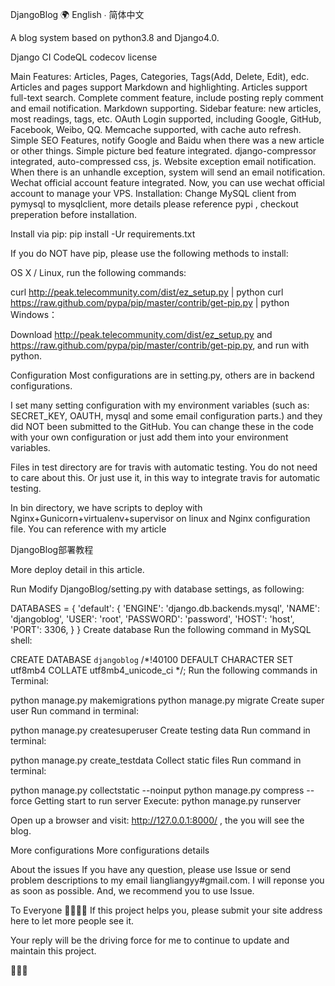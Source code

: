 DjangoBlog
🌍 English ∙ 简体中文

A blog system based on python3.8 and Django4.0.

Django CI CodeQL codecov license

Main Features:
Articles, Pages, Categories, Tags(Add, Delete, Edit), edc. Articles and pages support Markdown and highlighting.
Articles support full-text search.
Complete comment feature, include posting reply comment and email notification. Markdown supporting.
Sidebar feature: new articles, most readings, tags, etc.
OAuth Login supported, including Google, GitHub, Facebook, Weibo, QQ.
Memcache supported, with cache auto refresh.
Simple SEO Features, notify Google and Baidu when there was a new article or other things.
Simple picture bed feature integrated.
django-compressor integrated, auto-compressed css, js.
Website exception email notification. When there is an unhandle exception, system will send an email notification.
Wechat official account feature integrated. Now, you can use wechat official account to manage your VPS.
Installation:
Change MySQL client from pymysql to mysqlclient, more details please reference pypi , checkout preperation before installation.

Install via pip: pip install -Ur requirements.txt

If you do NOT have pip, please use the following methods to install:

OS X / Linux, run the following commands:

curl http://peak.telecommunity.com/dist/ez_setup.py | python
curl https://raw.github.com/pypa/pip/master/contrib/get-pip.py | python
Windows：

Download http://peak.telecommunity.com/dist/ez_setup.py and https://raw.github.com/pypa/pip/master/contrib/get-pip.py, and run with python.

Configuration
Most configurations are in setting.py, others are in backend configurations.

I set many setting configuration with my environment variables (such as: SECRET_KEY, OAUTH, mysql and some email configuration parts.) and they did NOT been submitted to the GitHub. You can change these in the code with your own configuration or just add them into your environment variables.

Files in test directory are for travis with automatic testing. You do not need to care about this. Or just use it, in this way to integrate travis for automatic testing.

In bin directory, we have scripts to deploy with Nginx+Gunicorn+virtualenv+supervisor on linux and Nginx configuration file. You can reference with my article

DjangoBlog部署教程

More deploy detail in this article.

Run
Modify DjangoBlog/setting.py with database settings, as following:

DATABASES = {
    'default': {
        'ENGINE': 'django.db.backends.mysql',
        'NAME': 'djangoblog',
        'USER': 'root',
        'PASSWORD': 'password',
        'HOST': 'host',
        'PORT': 3306,
    }
}
Create database
Run the following command in MySQL shell:

CREATE DATABASE `djangoblog` /*!40100 DEFAULT CHARACTER SET utf8mb4 COLLATE utf8mb4_unicode_ci */;
Run the following commands in Terminal:

python manage.py makemigrations
python manage.py migrate
Create super user
Run command in terminal:

python manage.py createsuperuser
Create testing data
Run command in terminal:

python manage.py create_testdata
Collect static files
Run command in terminal:

python manage.py collectstatic --noinput
python manage.py compress --force
Getting start to run server
Execute: python manage.py runserver

Open up a browser and visit: http://127.0.0.1:8000/ , the you will see the blog.

More configurations
More configurations details

About the issues
If you have any question, please use Issue or send problem descriptions to my email liangliangyy#gmail.com. I will reponse you as soon as possible. And, we recommend you to use Issue.

To Everyone 🙋‍♀️🙋‍♂️
If this project helps you, please submit your site address here to let more people see it.

Your reply will be the driving force for me to continue to update and maintain this project.

🙏🙏🙏